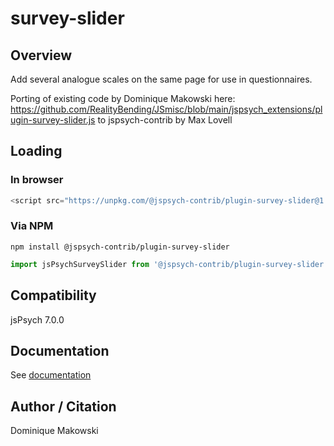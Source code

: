 # survey-slider

## Overview

Add several analogue scales on the same page for use in questionnaires. 

Porting of existing code by Dominique Makowski here: https://github.com/RealityBending/JSmisc/blob/main/jspsych_extensions/plugin-survey-slider.js 
to jspsych-contrib by Max Lovell

## Loading

### In browser

```js
<script src="https://unpkg.com/@jspsych-contrib/plugin-survey-slider@1.0.0">
```

### Via NPM

```
npm install @jspsych-contrib/plugin-survey-slider
```

```js
import jsPsychSurveySlider from '@jspsych-contrib/plugin-survey-slider';
```

## Compatibility

jsPsych 7.0.0

## Documentation

See [documentation](https://github.com/jspsych/jspsych-contrib/blob/main/packages/plugin-survey-slider/docs/jspsych-survey-slider.md)

## Author / Citation

Dominique Makowski
